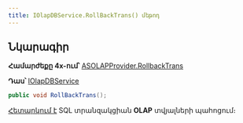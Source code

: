 ```yaml
---
title: IOlapDBService.RollBackTrans() մեթոդ  
---
```


## Նկարագիր

**Համարժեքը 4x-ում՝** [ASOLAPProvider.RollbackTrans](https://armsoft.github.io/as4x-docs/HTM/ProgrGuide/Functions/Functions/TransactionManagment/RollBackTrans.html)

**Դաս՝** [IOlapDBService](../IOlapDBService.md)

```c#
public void RollBackTrans();
```

[Հետարկում է](https://learn.microsoft.com/en-us/sql/t-sql/language-elements/rollback-transaction-transact-sql) SQL տրանզակցիան **OLAP** տվյալների պահոցում։
